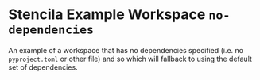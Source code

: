 # Stencila Example Workspace `no-dependencies`

An example of a workspace that has no dependencies specified (i.e. no `pyproject.toml` or other file) and so which will fallback to using the default set of dependencies.
